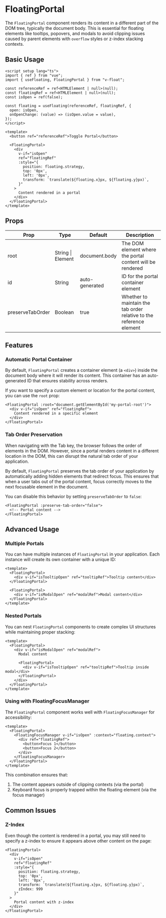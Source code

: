 # FloatingPortal

The `FloatingPortal` component renders its content in a different part of the DOM tree, typically the document body. This is essential for floating elements like tooltips, popovers, and modals to avoid clipping issues caused by parent elements with `overflow` styles or z-index stacking contexts.

## Basic Usage

```vue
<script setup lang="ts">
import { ref } from "vue";
import { useFloating, FloatingPortal } from "v-float";

const referenceRef = ref<HTMLElement | null>(null);
const floatingRef = ref<HTMLElement | null>(null);
const isOpen = ref(false);

const floating = useFloating(referenceRef, floatingRef, {
  open: isOpen,
  onOpenChange: (value) => (isOpen.value = value),
});
</script>

<template>
  <button ref="referenceRef">Toggle Portal</button>

  <FloatingPortal>
    <div
      v-if="isOpen"
      ref="floatingRef"
      :style="{
        position: floating.strategy,
        top: '0px',
        left: '0px',
        transform: `translate(${floating.x}px, ${floating.y}px)`,
      }"
    >
      Content rendered in a portal
    </div>
  </FloatingPortal>
</template>
```

## Props

<script setup>
import { ref } from 'vue'
</script>

<table>
  <thead>
    <tr>
      <th>Prop</th>
      <th>Type</th>
      <th>Default</th>
      <th>Description</th>
    </tr>
  </thead>
  <tbody>
    <tr>
      <td>root</td>
      <td>String | Element</td>
      <td>document.body</td>
      <td>The DOM element where the portal content will be rendered</td>
    </tr>
    <tr>
      <td>id</td>
      <td>String</td>
      <td>auto-generated</td>
      <td>ID for the portal container element</td>
    </tr>
    <tr>
      <td>preserveTabOrder</td>
      <td>Boolean</td>
      <td>true</td>
      <td>Whether to maintain the tab order relative to the reference element</td>
    </tr>
  </tbody>
</table>

## Features

### Automatic Portal Container

By default, `FloatingPortal` creates a container element (a `<div>`) inside the document body where it will render its content. This container has an auto-generated ID that ensures stability across renders.

If you want to specify a custom element or location for the portal content, you can use the `root` prop:

```vue
<FloatingPortal :root="document.getElementById('my-portal-root')">
  <div v-if="isOpen" ref="floatingRef">
    Content rendered in a specific element
  </div>
</FloatingPortal>
```

### Tab Order Preservation

When navigating with the Tab key, the browser follows the order of elements in the DOM. However, since a portal renders content in a different location in the DOM, this can disrupt the natural tab order of your application.

By default, `FloatingPortal` preserves the tab order of your application by automatically adding hidden elements that redirect focus. This ensures that when a user tabs out of the portal content, focus correctly moves to the next focusable element in the document.

You can disable this behavior by setting `preserveTabOrder` to `false`:

```vue
<FloatingPortal :preserve-tab-order="false">
  <!-- Portal content -->
</FloatingPortal>
```

## Advanced Usage

### Multiple Portals

You can have multiple instances of `FloatingPortal` in your application. Each instance will create its own container with a unique ID:

```vue
<template>
  <FloatingPortal>
    <div v-if="isTooltipOpen" ref="tooltipRef">Tooltip content</div>
  </FloatingPortal>

  <FloatingPortal>
    <div v-if="isModalOpen" ref="modalRef">Modal content</div>
  </FloatingPortal>
</template>
```

### Nested Portals

You can nest `FloatingPortal` components to create complex UI structures while maintaining proper stacking:

```vue
<template>
  <FloatingPortal>
    <div v-if="isModalOpen" ref="modalRef">
      Modal content

      <FloatingPortal>
        <div v-if="isTooltipOpen" ref="tooltipRef">Tooltip inside modal</div>
      </FloatingPortal>
    </div>
  </FloatingPortal>
</template>
```

### Using with FloatingFocusManager

The `FloatingPortal` component works well with `FloatingFocusManager` for accessibility:

```vue
<template>
  <FloatingPortal>
    <FloatingFocusManager v-if="isOpen" :context="floating.context">
      <div ref="floatingRef">
        <button>Focus 1</button>
        <button>Focus 2</button>
      </div>
    </FloatingFocusManager>
  </FloatingPortal>
</template>
```

This combination ensures that:

1. The content appears outside of clipping contexts (via the portal)
2. Keyboard focus is properly trapped within the floating element (via the focus manager)

## Common Issues

### Z-Index

Even though the content is rendered in a portal, you may still need to specify a z-index to ensure it appears above other content on the page:

```vue
<FloatingPortal>
  <div 
    v-if="isOpen" 
    ref="floatingRef"
    :style="{
      position: floating.strategy,
      top: '0px',
      left: '0px',
      transform: `translate(${floating.x}px, ${floating.y}px)`,
      zIndex: 999
    }"
  >
    Portal content with z-index
  </div>
</FloatingPortal>
```
